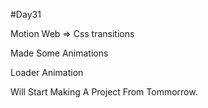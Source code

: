 #Day31

Motion Web =>
Css transitions 

Made Some Animations 

Loader Animation 

Will Start Making A Project From Tommorrow.